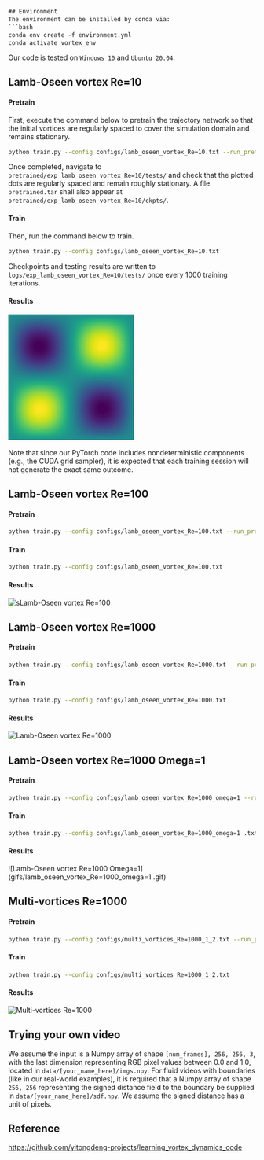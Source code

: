 ```
## Environment
The environment can be installed by conda via:
```bash
conda env create -f environment.yml
conda activate vortex_env
```

Our code is tested on `Windows 10` and `Ubuntu 20.04`.

## Lamb-Oseen vortex Re=10

#### Pretrain

First, execute the command below to pretrain the trajectory network so that the initial vortices are regularly spaced to cover the simulation domain and remains stationary.

```bash
python train.py --config configs/lamb_oseen_vortex_Re=10.txt --run_pretrain True
```

Once completed, navigate to `pretrained/exp_lamb_oseen_vortex_Re=10/tests/` and check that the plotted dots are regularly spaced and remain roughly stationary. A file `pretrained.tar` shall also appear at `pretrained/exp_lamb_oseen_vortex_Re=10/ckpts/`.

#### Train

Then, run the command below to train.

```bash
python train.py --config configs/lamb_oseen_vortex_Re=10.txt
```

Checkpoints and testing results are written to `logs/exp_lamb_oseen_vortex_Re=10/tests/` once every 1000 training iterations.

#### Results

![Lamb-Oseen vortex Re=10](gifs/lamb_oseen_vortex_Re=10.gif)

Note that since our PyTorch code includes nondeterministic components (e.g., the CUDA grid sampler), it is expected that each training session will not generate the exact same outcome.

## Lamb-Oseen vortex Re=100

#### Pretrain

```bash
python train.py --config configs/lamb_oseen_vortex_Re=100.txt --run_pretrain True
```

#### Train

```bash
python train.py --config configs/lamb_oseen_vortex_Re=100.txt
```

#### Results

![sLamb-Oseen vortex Re=100](gifs/lamb_oseen_vortex_Re=100.gif)

## Lamb-Oseen vortex Re=1000

#### Pretrain

```bash
python train.py --config configs/lamb_oseen_vortex_Re=1000.txt --run_pretrain True
```

#### Train

```bash
python train.py --config configs/lamb_oseen_vortex_Re=1000.txt
```

#### Results

![Lamb-Oseen vortex Re=1000](gifs/lamb_oseen_vortex_Re=1000.gif)

## Lamb-Oseen vortex Re=1000 Omega=1

#### Pretrain

```bash
python train.py --config configs/lamb_oseen_vortex_Re=1000_omega=1 --run_pretrain True
```

#### Train

```bash
python train.py --config configs/lamb_oseen_vortex_Re=1000_omega=1 .txt
```

#### Results

![Lamb-Oseen vortex Re=1000 Omega=1](gifs/lamb_oseen_vortex_Re=1000_omega=1 .gif)

## Multi-vortices Re=1000

#### Pretrain

```bash
python train.py --config configs/multi_vortices_Re=1000_1_2.txt --run_pretrain True
```

#### Train

```bash
python train.py --config configs/multi_vortices_Re=1000_1_2.txt
```

#### Results

![Multi-vortices Re=1000](gifs/multi_vortices.gif)

## Trying your own video
We assume the input is a Numpy array of shape `[num_frames], 256, 256, 3`, with the last dimension representing RGB pixel values between 0.0 and 1.0, located in `data/[your_name_here]/imgs.npy`. For fluid videos with boundaries (like in our real-world examples), it is required that a Numpy array of shape `256, 256` representing the signed distance field to the boundary be supplied in `data/[your_name_here]/sdf.npy`. We assume the signed distance has a unit of pixels.

## Reference

https://github.com/yitongdeng-projects/learning_vortex_dynamics_code
